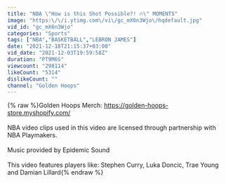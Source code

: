```yaml
---
title: "NBA \"How is this Shot Possible?! 🔥\" MOMENTS"
image: "https:\/\/i.ytimg.com\/vi\/gc_mX6n3Wjo\/hqdefault.jpg"
vid_id: "gc_mX6n3Wjo"
categories: "Sports"
tags: ["NBA","BASKETBALL","LEBRON JAMES"]
date: "2021-12-18T21:15:37+03:00"
vid_date: "2021-12-03T19:59:58Z"
duration: "PT9M6S"
viewcount: "298114"
likeCount: "5314"
dislikeCount: ""
channel: "Golden Hoops"
---
```

{% raw %}Golden Hoops Merch: <a rel="nofollow" target="blank" href="https://golden-hoops-store.myshopify.com/">https://golden-hoops-store.myshopify.com/</a><br /><br />NBA video clips used in this video are licensed through partnership with NBA Playmakers.<br /><br />Music provided by Epidemic Sound<br /><br />This video features players like: Stephen Curry, Luka Doncic, Trae Young and Damian Lillard{% endraw %}
